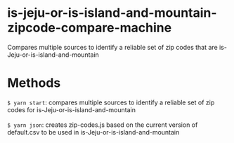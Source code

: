 # is-jeju-or-is-island-and-mountain-zipcode-compare-machine
Compares multiple sources to identify a reliable set of zip codes that are is-Jeju-or-is-island-and-mountain

# Methods
`$ yarn start`: compares multiple sources to identify a reliable set of zip codes for is-Jeju-or-is-island-and-mountain\
\
`$ yarn json`: creates zip-codes.js based on the current version of default.csv to be used in is-Jeju-or-is-island-and-mountain